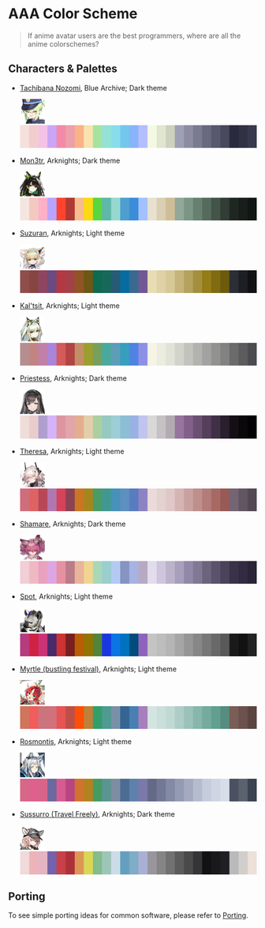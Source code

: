 # AAA Color Scheme

> If anime avatar users are the best programmers, where are all the anime colorschemes?

## Characters & Palettes

- [Tachibana Nozomi](themes/blue-archive_nozomi/README.md), Blue Archive; Dark theme

  [![nozomi-icon](themes/blue-archive_nozomi/assets/icon.png)![nozomi-strip](themes/blue-archive_nozomi/assets/strip.png)](themes/blue-archive_nozomi/README.md)

- [Mon3tr](themes/arknights_mon3tr/README.md), Arknights; Dark theme

  [![mon3tr-icon](themes/arknights_mon3tr/assets/icon.png)![mon3tr-strip](themes/arknights_mon3tr/assets/strip.png)](themes/arknights_mon3tr/README.md)

- [Suzuran](themes/arknights_suzuran/README.md), Arknights; Light theme

  [![suzuran-icon](themes/arknights_suzuran/assets/icon.png)![suzuran-strip](themes/arknights_suzuran/assets/strip.png)](themes/arknights_suzuran/README.md)

- [Kal'tsit](themes/arknights_kaltsit/README.md), Arknights; Light theme

  [![kaltsit-icon](themes/arknights_kaltsit/assets/icon.png)![kaltsit-strip](themes/arknights_kaltsit/assets/strip.png)](themes/arknights_kaltsit/README.md)

- [Priestess](themes/arknights_priestess/README.md), Arknights; Dark theme

  [![priestess-icon](themes/arknights_priestess/assets/icon.png)![priestess-strip](themes/arknights_priestess/assets/strip.png)](themes/arknights_priestess/README.md)

- [Theresa](themes/arknights_theresa/README.md), Arknights; Light theme

  [![theresa-icon](themes/arknights_theresa/assets/icon.png)![theresa-strip](themes/arknights_theresa/assets/strip.png)](themes/arknights_theresa/README.md)

- [Shamare](themes/arknights_shamare/README.md), Arknights; Dark theme

  [![shamare-icon](themes/arknights_shamare/assets/icon.png)![shamare-strip](themes/arknights_shamare/assets/strip.png)](themes/arknights_shamare/README.md)

- [Spot](themes/arknights_spot/README.md), Arknights; Light theme

  [![spot-icon](themes/arknights_spot/assets/icon.png)![spot-strip](themes/arknights_spot/assets/strip.png)](themes/arknights_spot/README.md)

- [Myrtle (bustling festival)](themes/arknights_myrtle_bustling-festival/README.md), Arknights; Light theme

  [![myrtle-bustling-festival-icon](themes/arknights_myrtle_bustling-festival/assets/icon.png)![myrtle-bustling-festival-strip](themes/arknights_myrtle_bustling-festival/assets/strip.png)](themes/arknights_myrtle_bustling-festival/README.md)

- [Rosmontis](themes/arknights_rosmontis/README.md), Arknights; Light theme

  [![rosmontis-icon](themes/arknights_rosmontis/assets/icon.png)![rosmontis-strip](themes/arknights_rosmontis/assets/strip.png)](themes/arknights_rosmontis/README.md)

- [Sussurro (Travel Freely)](themes/arknights_sussurro_travel-freely/README.md), Arknights; Dark theme

  [![sussurro-travel-freely-icon](themes/arknights_sussurro_travel-freely/assets/icon.png)![sussurro-travel-freely-strip](themes/arknights_sussurro_travel-freely/assets/strip.png)](themes/arknights_sussurro_travel-freely/README.md)

## Porting

To see simple porting ideas for common software, please refer to [Porting](docs/PORTING.md).
